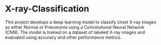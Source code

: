 # X-ray-Classification
This project develops a deep learning model to classify chest X-ray images as either Normal or Pneumonia using a Convolutional Neural Network (CNN). The model is trained on a dataset of labeled X-ray images and evaluated using accuracy and other performance metrics.
